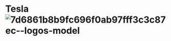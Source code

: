 # Tesla![7d6861b8b9fc696f0ab97fff3c3c87ec--logos-model](https://user-images.githubusercontent.com/100434981/194748772-7b61f33a-0332-4b4a-96de-68d77c375620.jpg)
